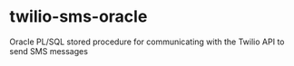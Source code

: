 twilio-sms-oracle
=================

Oracle PL/SQL stored procedure for communicating with the Twilio API to send SMS messages
